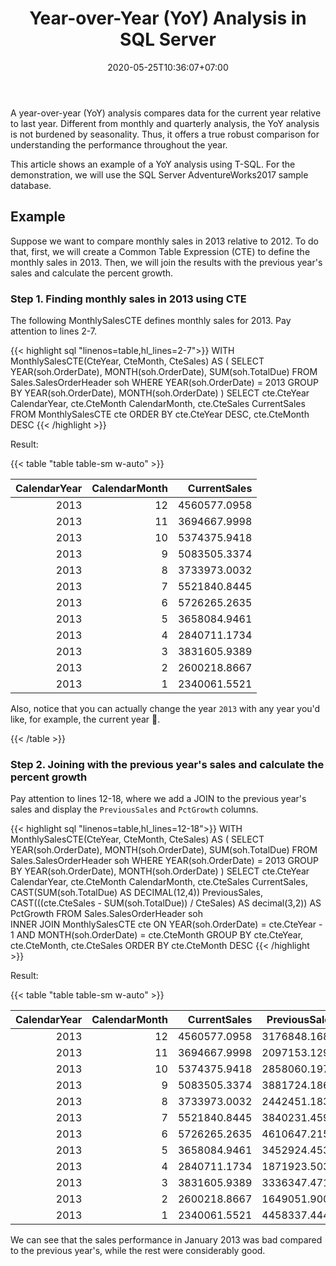 ﻿---
title: "Year-over-Year (YoY) Analysis in SQL Server"
description: "Learn how to do a Year-over-Year (YoY) analysis to identify the actual performance indicators without being burdened by seasonality between months or quarters."
date: 2020-05-25T10:36:07+07:00
tags: ["sql", "tsql", "sql server"]
image: "https://res.cloudinary.com/phi21st/image/upload/v1588132801/fitrianingrum.me/analytics.png"
imageAuthor: "Timur Saglambilek"
imageAuthorUrl: "https://www.pexels.com/@marketingtuig"
imageSource: "Pexels"
imageSourceUrl: "https://www.pexels.com/photo/185576"
categories: ["data analysis"]
keywords: ["yoy analysis sql", "year over year sql", "year over year analysis sql", "yoy analysis sql server"]
---

A year-over-year (YoY) analysis compares data for the current year relative to last year. 
Different from monthly and quarterly analysis, the YoY analysis is not burdened by seasonality. 
Thus, it offers a true robust comparison for understanding the performance throughout the year. 

This article shows an example of a YoY analysis using T-SQL. 
For the demonstration, we will use the SQL Server AdventureWorks2017 sample database.

## Example

Suppose we want to compare monthly sales in 2013 relative to 2012.
To do that, first, we will create a Common Table Expression (CTE) to define the monthly sales in 2013. 
Then, we will join the results with the previous year's sales and calculate the percent growth.

### Step 1. Finding monthly sales in 2013 using CTE

The following MonthlySalesCTE defines monthly sales for 2013.
Pay attention to lines 2-7.

{{< highlight sql "linenos=table,hl_lines=2-7">}}
WITH MonthlySalesCTE(CteYear, CteMonth, CteSales) AS (
	SELECT	YEAR(soh.OrderDate), 
			MONTH(soh.OrderDate),
			SUM(soh.TotalDue)
	FROM	Sales.SalesOrderHeader soh
	WHERE	YEAR(soh.OrderDate) = 2013
	GROUP BY YEAR(soh.OrderDate), MONTH(soh.OrderDate)
)
SELECT	cte.CteYear CalendarYear, 
		cte.CteMonth CalendarMonth,
		cte.CteSales CurrentSales
FROM	MonthlySalesCTE cte
ORDER BY cte.CteYear DESC, cte.CteMonth DESC
{{< /highlight >}}

Result:

{{< table "table table-sm w-auto" >}}

| CalendarYear	| CalendarMonth	| CurrentSales  | 
|--------------:|--------------:|--------------:|
| 2013			| 12			| 4560577.0958	| 
| 2013			| 11			| 3694667.9998	| 
| 2013			| 10			| 5374375.9418	| 
| 2013			| 9				| 5083505.3374	| 
| 2013			| 8				| 3733973.0032	| 
| 2013			| 7				| 5521840.8445	| 
| 2013			| 6				| 5726265.2635	| 
| 2013			| 5				| 3658084.9461	| 
| 2013			| 4				| 2840711.1734	| 
| 2013			| 3				| 3831605.9389	| 
| 2013			| 2				| 2600218.8667	| 
| 2013			| 1				| 2340061.5521	| 

Also, notice that you can actually change the year `2013` with any year you'd like, for example, the current year 🙂.

{{< /table >}}

### Step 2. Joining with the previous year's sales and calculate the percent growth

Pay attention to lines 12-18, where we add a JOIN to the previous year's sales and display the `PreviousSales` and `PctGrowth` columns.

{{< highlight sql "linenos=table,hl_lines=12-18">}}
WITH MonthlySalesCTE(CteYear, CteMonth, CteSales) AS (
	SELECT	YEAR(soh.OrderDate), 
			MONTH(soh.OrderDate),
			SUM(soh.TotalDue)
	FROM	Sales.SalesOrderHeader soh
	WHERE	YEAR(soh.OrderDate) = 2013
	GROUP BY YEAR(soh.OrderDate), MONTH(soh.OrderDate)
)
SELECT	cte.CteYear CalendarYear, 
		cte.CteMonth CalendarMonth,
		cte.CteSales CurrentSales,
		CAST(SUM(soh.TotalDue) AS DECIMAL(12,4)) PreviousSales,
		CAST(((cte.CteSales - SUM(soh.TotalDue)) / CteSales) AS decimal(3,2)) AS PctGrowth
FROM	Sales.SalesOrderHeader soh	
		INNER JOIN MonthlySalesCTE cte 
			ON YEAR(soh.OrderDate) = cte.CteYear - 1 AND MONTH(soh.OrderDate) = cte.CteMonth 
GROUP BY cte.CteYear, cte.CteMonth, cte.CteSales
ORDER BY cte.CteMonth DESC
{{< /highlight >}}

Result:

{{< table "table table-sm w-auto" >}}

| CalendarYear	| CalendarMonth	| CurrentSales	| PreviousSales	| PctGrowth |
|--------------:|--------------:|--------------:|--------------:|----------:|
| 2013			| 12			| 4560577.0958	| 3176848.1687  | 0.30		|
| 2013			| 11			| 3694667.9998	| 2097153.1292  | 0.43		|
| 2013			| 10			| 5374375.9418	| 2858060.1970  | 0.47		|
| 2013			| 9				| 5083505.3374	| 3881724.1860  | 0.24		|
| 2013			| 8				| 3733973.0032	| 2442451.1831  | 0.35		|
| 2013			| 7				| 5521840.8445	| 3840231.4590  | 0.30		|
| 2013			| 6				| 5726265.2635	| 4610647.2153  | 0.19		|
| 2013			| 5				| 3658084.9461	| 3452924.4537  | 0.06		|
| 2013			| 4				| 2840711.1734	| 1871923.5039  | 0.34		|
| 2013			| 3				| 3831605.9389	| 3336347.4716  | 0.13		|
| 2013			| 2				| 2600218.8667	| 1649051.9001  | 0.37		|
| 2013			| 1				| 2340061.5521	| 4458337.4444  | -0.91		|

We can see that the sales performance in January 2013 was bad compared to the previous year's, while the rest were considerably good.